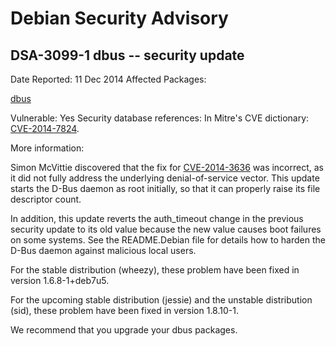 
Debian Security Advisory
========================


DSA-3099-1 dbus -- security update
----------------------------------



Date Reported:
11 Dec 2014
Affected Packages:

[dbus](https://packages.debian.org/src:dbus)

Vulnerable:
Yes
Security database references:
In Mitre's CVE dictionary: [CVE-2014-7824](https://security-tracker.debian.org/tracker/CVE-2014-7824).  

More information:

Simon McVittie discovered that the fix for
[CVE-2014-3636](https://security-tracker.debian.org/tracker/CVE-2014-3636) was incorrect, as it did not fully address the underlying
denial-of-service vector. This update starts the D-Bus daemon as root
initially, so that it can properly raise its file descriptor count.


In addition, this update reverts the auth\_timeout change in the
previous security update to its old value because the new value causes
boot failures on some systems. See the README.Debian file for details
how to harden the D-Bus daemon against malicious local users.


For the stable distribution (wheezy), these problem have been fixed in
version 1.6.8-1+deb7u5.


For the upcoming stable distribution (jessie) and the unstable
distribution (sid), these problem have been fixed in version 1.8.10-1.


We recommend that you upgrade your dbus packages.





